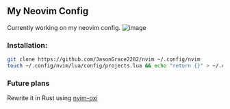 ## My Neovim Config
Currently working on my neovim config.
![image](https://github.com/JasonGrace2282/nvim/assets/110117391/9d4b2572-56d2-4f3f-b266-b7ae514d7e5f)


### Installation:
```bash
git clone https://github.com/JasonGrace2282/nvim ~/.config/nvim
touch ~/.config/nvim/lua/config/projects.lua && echo "return {}" > ~/.config/nvim/lua/config/projects.lua
```

### Future plans
Rewrite it in Rust using [nvim-oxi](https://github.com/noib3/nvim-oxi/)
